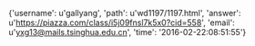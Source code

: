 {'username': u'gallyang', 'path': u'wd1197/1197.html', 'answer': u'https://piazza.com/class/i5j09fnsl7k5x0?cid=558', 'email': u'yxg13@mails.tsinghua.edu.cn', 'time': '2016-02-22:08:51:55'}